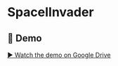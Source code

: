 # SpaceIInvader

## 🎥 Demo
[▶ Watch the demo on Google Drive](https://drive.google.com/file/d/1Gr-0Qkzt6EIlC2-2I8ufWT_O_cPatSfh/view?usp=drive_link)
